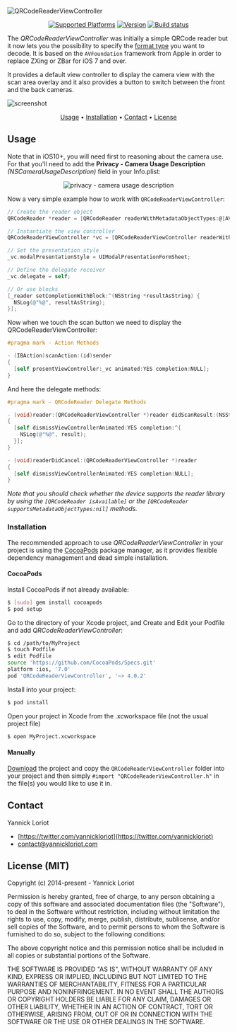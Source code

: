 ![QRCodeReaderViewController](https://github.com/YannickL/QRCodeReaderViewController/blob/master/web/qrcodereaderviewcontroller_header.png)

<p align="center">
  <a href="http://cocoadocs.org/docsets/QRCodeReaderViewController/"><img alt="Supported Platforms" src="https://cocoapod-badges.herokuapp.com/p/QRCodeReaderViewController/badge.svg"/></a>
  <a href="http://cocoadocs.org/docsets/QRCodeReaderViewController/"><img alt="Version" src="https://cocoapod-badges.herokuapp.com/v/QRCodeReaderViewController/badge.svg"/></a>
  <a href="https://travis-ci.org/yannickl/QRCodeReaderViewController"><img alt="Build status" src="https://travis-ci.org/yannickl/QRCodeReaderViewController.svg?branch=master"/></a>
</p>

The _QRCodeReaderViewController_ was initially a simple QRCode reader but it now lets you the possibility to specify the [format type](https://developer.apple.com/library/ios/documentation/AVFoundation/Reference/AVMetadataMachineReadableCodeObject_Class/index.html#//apple_ref/doc/constant_group/Machine_Readable_Object_Types) you want to decode. It is based on the `AVFoundation` framework from Apple in order to replace ZXing or ZBar for iOS 7 and over.

It provides a default view controller to display the camera view with the scan area overlay and it also provides a button to switch between the front and the back cameras.

![screenshot](http://yannickloriot.com/resources/qrcodereader.swift-screenshot.jpg)

<p align="center">
    <a href="#usage">Usage</a> • <a href="#installation">Installation</a> • <a href="#contact">Contact</a> • <a href="#license-mit">License</a>
</p>

## Usage

Note that in iOS10+, you will need first to reasoning about the camera use. For that you'll need to add the **Privacy - Camera Usage Description** *(NSCameraUsageDescription)* field in your Info.plist:
 
 <p align="center">
   <img alt="privacy - camera usage description" src="https://cloud.githubusercontent.com/assets/798235/19264760/5fe6d4ac-8fa2-11e6-8760-63734789fcc8.png">
 </p>

Now a very simple example how to work with `QRCodeReaderViewController`:

```objective-c
// Create the reader object
QRCodeReader *reader = [QRCodeReader readerWithMetadataObjectTypes:@[AVMetadataObjectTypeQRCode]];

// Instantiate the view controller
QRCodeReaderViewController *vc = [QRCodeReaderViewController readerWithCancelButtonTitle:@"Cancel" codeReader:_reader startScanningAtLoad:YES showSwitchCameraButton:YES showTorchButton:YES];

// Set the presentation style
_vc.modalPresentationStyle = UIModalPresentationFormSheet;

// Define the delegate receiver
_vc.delegate = self;

// Or use blocks
[_reader setCompletionWithBlock:^(NSString *resultAsString) {
  NSLog(@"%@", resultAsString);
}];
```

Now when we touch the scan button we need to display the QRCodeReaderViewController:

```objective-c
#pragma mark - Action Methods

- (IBAction)scanAction:(id)sender
{
  [self presentViewController:_vc animated:YES completion:NULL];
}
```

And here the delegate methods:

```objective-c
#pragma mark - QRCodeReader Delegate Methods

- (void)reader:(QRCodeReaderViewController *)reader didScanResult:(NSString *)result
{
  [self dismissViewControllerAnimated:YES completion:^{
    NSLog(@"%@", result);
  }];
}

- (void)readerDidCancel:(QRCodeReaderViewController *)reader
{
  [self dismissViewControllerAnimated:YES completion:NULL];
}
```

*Note that you should check whether the device supports the reader library by using the `[QRCodeReader isAvailable]` or the `[QRCodeReader supportsMetadataObjectTypes:nil]` methods.*

### Installation

The recommended approach to use _QRCodeReaderViewController_ in your project is using the [CocoaPods](http://cocoapods.org/) package manager, as it provides flexible dependency management and dead simple installation.

#### CocoaPods

Install CocoaPods if not already available:

``` bash
$ [sudo] gem install cocoapods
$ pod setup
```
Go to the directory of your Xcode project, and Create and Edit your Podfile and add _QRCodeReaderViewController_:

``` bash
$ cd /path/to/MyProject
$ touch Podfile
$ edit Podfile
source 'https://github.com/CocoaPods/Specs.git'
platform :ios, '7.0'
pod 'QRCodeReaderViewController', '~> 4.0.2'
```

Install into your project:

``` bash
$ pod install
```

Open your project in Xcode from the .xcworkspace file (not the usual project file)

``` bash
$ open MyProject.xcworkspace
```

#### Manually

[Download](https://github.com/YannickL/QRCodeReaderViewController/archive/master.zip) the project and copy the `QRCodeReaderViewController` folder into your project and then simply `#import "QRCodeReaderViewController.h"` in the file(s) you would like to use it in.

## Contact

Yannick Loriot
 - [https://twitter.com/yannickloriot](https://twitter.com/yannickloriot)
 - [contact@yannickloriot.com](mailto:contact@yannickloriot.com)


## License (MIT)

Copyright (c) 2014-present - Yannick Loriot

Permission is hereby granted, free of charge, to any person obtaining a copy
of this software and associated documentation files (the "Software"), to deal
in the Software without restriction, including without limitation the rights
to use, copy, modify, merge, publish, distribute, sublicense, and/or sell
copies of the Software, and to permit persons to whom the Software is
furnished to do so, subject to the following conditions:

The above copyright notice and this permission notice shall be included in
all copies or substantial portions of the Software.

THE SOFTWARE IS PROVIDED "AS IS", WITHOUT WARRANTY OF ANY KIND, EXPRESS OR
IMPLIED, INCLUDING BUT NOT LIMITED TO THE WARRANTIES OF MERCHANTABILITY,
FITNESS FOR A PARTICULAR PURPOSE AND NONINFRINGEMENT. IN NO EVENT SHALL THE
AUTHORS OR COPYRIGHT HOLDERS BE LIABLE FOR ANY CLAIM, DAMAGES OR OTHER
LIABILITY, WHETHER IN AN ACTION OF CONTRACT, TORT OR OTHERWISE, ARISING FROM,
OUT OF OR IN CONNECTION WITH THE SOFTWARE OR THE USE OR OTHER DEALINGS IN
THE SOFTWARE.
